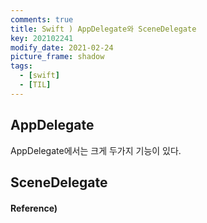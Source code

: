 ```yaml
---
comments: true
title: Swift ) AppDelegate와 SceneDelegate
key: 202102241
modify_date: 2021-02-24
picture_frame: shadow
tags:
  - [swift]
  - [TIL]
---
```

 
## AppDelegate
 
AppDelegate에서는 크게 두가지 기능이 있다.   
 

 
## SceneDelegate

#### Reference)
